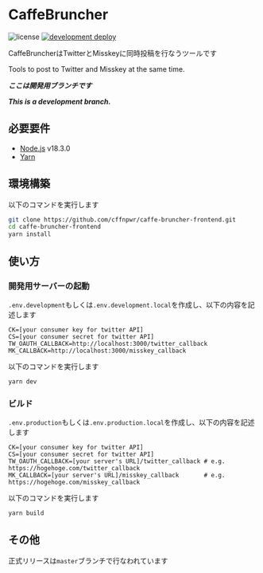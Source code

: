 # CaffeBruncher

![license](https://img.shields.io/github/license/cffnpwr/caffe-bruncher)
[![development deploy](https://github.com/cffnpwr/caffe-bruncher/actions/workflows/devDeploy.yml/badge.svg?branch=development)](https://github.com/cffnpwr/caffe-bruncher/actions/workflows/devDeploy.yml)

CaffeBruncherはTwitterとMisskeyに同時投稿を行なうツールです

Tools to post to Twitter and Misskey at the same time.

***ここは開発用ブランチです***

***This is a development branch.***

## 必要要件

 - [Node.js](https://nodejs.org) v18.3.0
 - [Yarn](https://yarnpkg.com/)

## 環境構築

以下のコマンドを実行します

```sh
git clone https://github.com/cffnpwr/caffe-bruncher-frontend.git
cd caffe-bruncher-frontend
yarn install
```

## 使い方

### 開発用サーバーの起動

`.env.development`もしくは`.env.development.local`を作成し、以下の内容を記述します

```
CK=[your consumer key for twitter API]
CS=[your consumer secret for twitter API]
TW_OAUTH_CALLBACK=http://localhost:3000/twitter_callback
MK_CALLBACK=http://localhost:3000/misskey_callback
```

以下のコマンドを実行します

```sh
yarn dev
```

### ビルド

`.env.production`もしくは`.env.production.local`を作成し、以下の内容を記述します

```
CK=[your consumer key for twitter API]
CS=[your consumer secret for twitter API]
TW_OAUTH_CALLBACK=[your server's URL]/twitter_callback # e.g. https://hogehoge.com/twitter_callback
MK_CALLBACK=[your server's URL]/misskey_callback       # e.g. https://hogehoge.com/misskey_callback
```

以下のコマンドを実行します

```sh
yarn build
```

## その他

正式リリースは`master`ブランチで行なわれています
